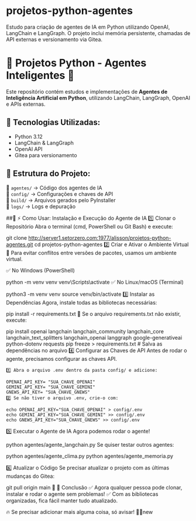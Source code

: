 # projetos-python-agentes

Estudo para criação de agentes de IA em Python utilizando OpenAI, LangChain e LangGraph.
O projeto inclui memória persistente, chamadas de API externas e versionamento via Gitea.

# 🚀 Projetos Python - Agentes Inteligentes 🤖

Este repositório contém estudos e implementações de **Agentes de Inteligência Artificial em Python**, 
utilizando LangChain, LangGraph, OpenAI e APIs externas.

## 📌 Tecnologias Utilizadas:
- Python 3.12
- LangChain & LangGraph
- OpenAI API
- Gitea para versionamento

## 📂 Estrutura do Projeto:
📂 `agentes/` → Código dos agentes de IA  
📂 `config/` → Configurações e chaves de API  
📂 `build/` → Arquivos gerados pelo PyInstaller  
📂 `logs/` → Logs e depuração  

##📌 ⚡ Como Usar: Instalação e Execução do Agente de IA
1️⃣ Clonar o Repositório
Abra o terminal (cmd, PowerShell ou Git Bash) e execute:

git clone http://server1.setorzero.com:1977/alisson/projetos-python-agentes.git
cd projetos-python-agentes
2️⃣ Criar e Ativar o Ambiente Virtual
🔹 Para evitar conflitos entre versões de pacotes, usamos um ambiente virtual.

✅ No Windows (PowerShell)

python -m venv venv
venv\Scripts\activate
✅ No Linux/macOS (Terminal)

python3 -m venv venv
source venv/bin/activate
3️⃣ Instalar as Dependências
Agora, instale todas as bibliotecas necessárias:

pip install -r requirements.txt
📌 Se o arquivo requirements.txt não existir, execute:

pip install openai langchain langchain_community langchain_core langchain_text_splitters langchain_openai langgraph google-generativeai python-dotenv requests
pip freeze > requirements.txt  # Salva as dependências no arquivo
4️⃣ Configurar as Chaves de API
Antes de rodar o agente, precisamos configurar as chaves API.

	1️⃣ Abra o arquivo .env dentro da pasta config/ e adicione:

	OPENAI_API_KEY= "SUA_CHAVE_OPENAI"
	GEMINI_API_KEY= "SUA_CHAVE_GEMINI"
	GNEWS_API_KEY= "SUA_CHAVE_GNEWS"
	2️⃣ Se não tiver o arquivo .env, crie-o com:

	echo OPENAI_API_KEY="SUA_CHAVE_OPENAI" > config/.env
	echo GEMINI_API_KEY="SUA_CHAVE_GEMINI" >> config/.env
	echo GNEWS_API_KEY="SUA_CHAVE_GNEWS" >> config/.env
5️⃣ Executar o Agente de IA
Agora podemos rodar o agente!

python agentes/agente_langchain.py
Se quiser testar outros agentes:

python agentes/agente_clima.py
python agentes/agente_memoria.py

6️⃣ Atualizar o Código
Se precisar atualizar o projeto com as últimas mudanças do Gitea:

git pull origin main
📌 🚀 Conclusão
✅ Agora qualquer pessoa pode clonar, instalar e rodar o agente sem problemas!
✅ Com as bibliotecas organizadas, fica fácil manter tudo atualizado.

🔥 Se precisar adicionar mais alguma coisa, só avisar! 🚀💡new